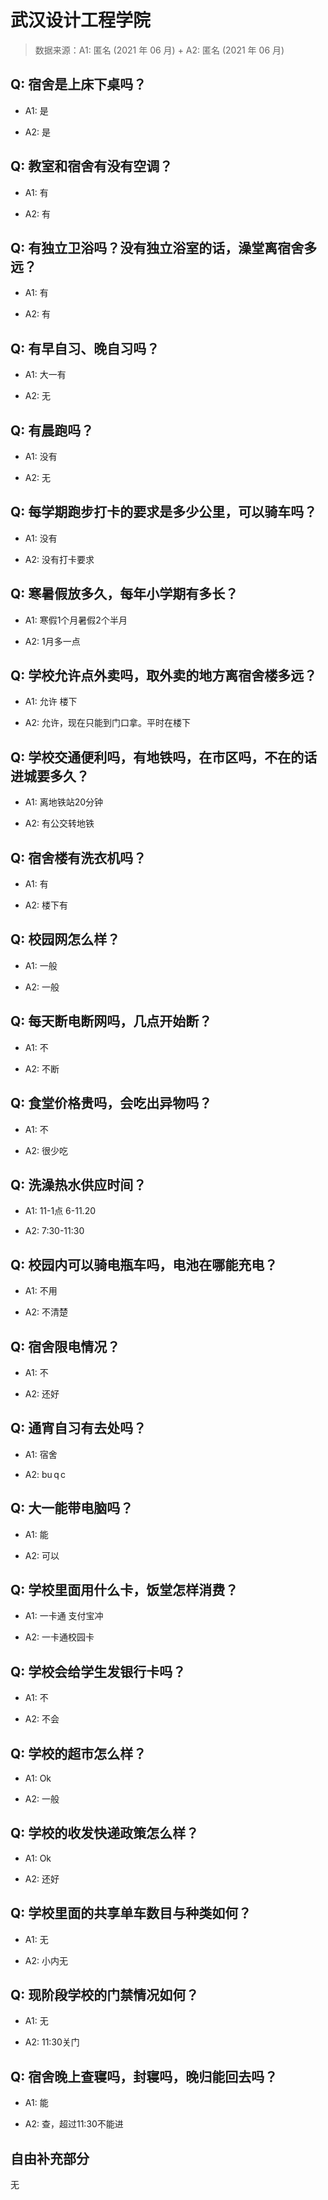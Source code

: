 # 武汉设计工程学院

> 数据来源：A1: 匿名 (2021 年 06 月) + A2: 匿名 (2021 年 06 月)

## Q: 宿舍是上床下桌吗？

- A1: 是

- A2: 是

## Q: 教室和宿舍有没有空调？

- A1: 有

- A2: 有

## Q: 有独立卫浴吗？没有独立浴室的话，澡堂离宿舍多远？

- A1: 有

- A2: 有

## Q: 有早自习、晚自习吗？

- A1: 大一有

- A2: 无

## Q: 有晨跑吗？

- A1: 没有

- A2: 无

## Q: 每学期跑步打卡的要求是多少公里，可以骑车吗？

- A1: 没有

- A2: 没有打卡要求

## Q: 寒暑假放多久，每年小学期有多长？

- A1: 寒假1个月暑假2个半月

- A2: 1月多一点

## Q: 学校允许点外卖吗，取外卖的地方离宿舍楼多远？

- A1: 允许 楼下

- A2: 允许，现在只能到门口拿。平时在楼下

## Q: 学校交通便利吗，有地铁吗，在市区吗，不在的话进城要多久？

- A1: 离地铁站20分钟

- A2: 有公交转地铁

## Q: 宿舍楼有洗衣机吗？

- A1: 有

- A2: 楼下有

## Q: 校园网怎么样？

- A1: 一般

- A2: 一般

## Q: 每天断电断网吗，几点开始断？

- A1: 不

- A2: 不断

## Q: 食堂价格贵吗，会吃出异物吗？

- A1: 不

- A2: 很少吃

## Q: 洗澡热水供应时间？

- A1: 11-1点 6-11.20

- A2: 7:30-11:30

## Q: 校园内可以骑电瓶车吗，电池在哪能充电？

- A1: 不用

- A2: 不清楚

## Q: 宿舍限电情况？

- A1: 不

- A2: 还好

## Q: 通宵自习有去处吗？

- A1: 宿舍

- A2: bu q c

## Q: 大一能带电脑吗？

- A1: 能

- A2: 可以

## Q: 学校里面用什么卡，饭堂怎样消费？

- A1: 一卡通 支付宝冲

- A2: 一卡通校园卡

## Q: 学校会给学生发银行卡吗？

- A1: 不

- A2: 不会

## Q: 学校的超市怎么样？

- A1: Ok

- A2: 一般

## Q: 学校的收发快递政策怎么样？

- A1: Ok

- A2: 还好

## Q: 学校里面的共享单车数目与种类如何？

- A1: 无

- A2: 小内无

## Q: 现阶段学校的门禁情况如何？

- A1: 无

- A2: 11:30关门

## Q: 宿舍晚上查寝吗，封寝吗，晚归能回去吗？

- A1: 能

- A2: 查，超过11:30不能进

## 自由补充部分

无